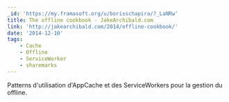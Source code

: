 ```yaml
---
_id: 'https://my.framasoft.org/u/borisschapira/?_LaNRw'
title: The offline cookbook - JakeArchibald.com
link: 'http://jakearchibald.com/2014/offline-cookbook/'
date: '2014-12-10'
tags:
    - Cache
    - Offline
    - ServiceWorker
    - sharemarks
---
```


<div class="markdown"><p>Patterns d'utilisation d'AppCache et des ServiceWorkers pour la gestion du offline.
</p></div>

